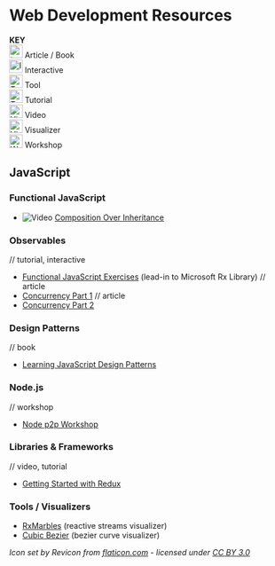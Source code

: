 # Web Development Resources

**KEY**  
<img src="https://res.cloudinary.com/nathanj-me/image/upload/v1448478724/resource-icons/text.svg" alt="text" width=24 height=24 /> Article / Book  
<img src="https://res.cloudinary.com/nathanj-me/image/upload/v1448478167/resource-icons/interactive.svg" alt="Interactive" width=24 height=24 /> Interactive  
<img src="https://res.cloudinary.com/nathanj-me/image/upload/v1448478167/resource-icons/tool.svg" alt="Tool" width=24 height=24 /> Tool  
<img src="https://res.cloudinary.com/nathanj-me/image/upload/v1448478167/resource-icons/tutorial.svg" alt="Tutorial" width=24 height=24 /> Tutorial  
<img src="https://res.cloudinary.com/nathanj-me/image/upload/v1448479040/resource-icons/video.svg" alt="Video" width=24 height=24 /> Video  
<img src="https://res.cloudinary.com/nathanj-me/image/upload/v1448478167/resource-icons/visualizer.svg" alt="Visualizer" width=24 height=24 /> Visualizer  
<img src="https://res.cloudinary.com/nathanj-me/image/upload/v1448478167/resource-icons/workshop.svg" alt="Workshop" width=24 height=24 /> Workshop

## JavaScript

### Functional JavaScript

  - ![Video](https://res.cloudinary.com/nathanj-me/image/upload/v1448479040/resource-icons/video.svg) [Composition Over Inheritance](https://youtu.be/wfMtDGfHWpA)

### Observables
  
  // tutorial, interactive
  - [Functional JavaScript Exercises](http://reactivex.io/learnrx/) (lead-in to Microsoft Rx Library)
  // article
  - [Concurrency Part 1](http://blog.getify.com/concurrently-javascript-1/)
  // article
  - [Concurrency Part 2](http://blog.getify.com/concurrently-javascript-2/)

### Design Patterns

  // book
  - [Learning JavaScript Design Patterns](http://addyosmani.com/resources/essentialjsdesignpatterns/book/ "Learning JavaScript Design Patterns")

### Node.js

  // workshop
  - [Node p2p Workshop](http://mafintosh.github.io/p2p-workshop/build/01.html) 

### Libraries & Frameworks

  // video, tutorial
  - [Getting Started with Redux](https://egghead.io/series/getting-started-with-redux?utm_source=drip&utm_medium=email&utm_campaign=you-ready-to-redux&__s=kexcide3evojdsaqd7a5 "By Dan Abramov")

### Tools / Visualizers

 - [RxMarbles](http://rxmarbles.com/) (reactive streams visualizer)
 - [Cubic Bezier](http://cubic-bezier.com/) (bezier curve visualizer)

*Icon set by Revicon from [flaticon.com](http://www.flaticon.com "Flaticon") - licensed under [CC BY 3.0](http://creativecommons.org/licenses/by/3.0/ "Creative Commons BY 3.0")*
